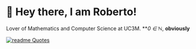 # 🌟 Hey there, I am Roberto!

Lover of Mathematics and Computer Science at UC3M.  **_0 ∈  ℕ_, **obviously**

[![readme Quotes](https://quotes-github-readme.vercel.app/api?quote=You+may+win+because+you+have+an+excess+of+brute+force%2C+but+you+will+not+convince%2C+because+to+convince%2C+one+must+persuade.&author=Miguel+de+Unamuno&type=horizontal)](https://github.com/piyushsuthar/github-readme-quotes)

<!--
**rhogas/rhogas** is a ✨ _special_ ✨ repository because its `README.md` (this file) appears on your GitHub profile.

Here are some ideas to get you started:

- 🔭 I’m currently working on ...
- 🌱 I’m currently learning ...
- 👯 I’m looking to collaborate on ...
- 🤔 I’m looking for help with ...
- 💬 Ask me about ...
- 📫 How to reach me: ...
- 😄 Pronouns: ...
- ⚡ Fun fact: ...
-->
